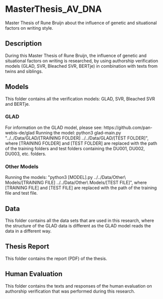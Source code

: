 # MasterThesis_AV_DNA
Master Thesis of Rune Bruijn about the influence of genetic and situational factors on writing style.

<h2>Description</h2>
During this Master Thesis of Rune Bruijn, the influence of genetic and situational factors on writing is researched, by using authorship verification models (GLAD, SVR, Bleached SVR, BERTje) in combination with texts from twins and siblings.

<h2>Models</h2>
This folder contains all the verification models: GLAD, SVR, Bleached SVR and BERTje.

<h3>GLAD</h3>
For information on the GLAD model, please see: https://github.com/pan-webis-de/glad
Running the model: python3 glad-main.py "../../Data/GLAD/[TRAINING FOLDER] ../../Data/GLAD/[TEST FOLDER]", where [TRAINING FOLDER] and [TEST FOLDER] are replaced with the path of the training folders and test folders containing the DU001, DU002, DU003, etc. folders.

<h3>Other Models</h3>
Running the models: "python3 [MODEL].py ../../Data/Other\ Models/[TRAINING FILE] ../../Data/Other\ Models/[TEST FILE]", where [TRAINING FILE] and [TEST FILE] are replaced with the path of the training file and test file.

<h2>Data</h2>
This folder contains all the data sets that are used in this research, where the structure of the GLAD data is different as the GLAD model reads the data in a different way.

<h2>Thesis Report</h2>
This folder contains the report (PDF) of the thesis.

<h2>Human Evaluation</h2>
This folder contains the texts and responses of the human evaluation on authorship verification that was performed during this research.
